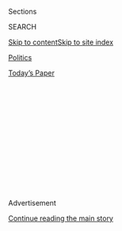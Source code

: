 <div id="app">

<div>

<div>

<div>

<div class="NYTAppHideMasthead css-1q2w90k e1suatyy0">

<div class="section css-ui9rw0 e1suatyy2">

<div class="css-eph4ug er09x8g0">

<div class="css-6n7j50">

</div>

<span class="css-1dv1kvn">Sections</span>

<div class="css-10488qs">

<span class="css-1dv1kvn">SEARCH</span>

</div>

[Skip to content](#site-content)[Skip to site
index](#site-index)

</div>

<div id="masthead-section-label" class="css-1wr3we4 eaxe0e00">

[Politics](https://www.nytimes3xbfgragh.onion/section/politics)

</div>

<div class="css-10698na e1huz5gh0">

</div>

</div>

<div id="masthead-bar-one" class="section hasLinks css-15hmgas e1csuq9d3">

<div class="css-uqyvli e1csuq9d0">

</div>

<div class="css-1uqjmks e1csuq9d1">

</div>

<div class="css-9e9ivx">

[](https://myaccount.nytimes3xbfgragh.onion/auth/login?response_type=cookie&client_id=vi)

</div>

<div class="css-1bvtpon e1csuq9d2">

[Today’s
Paper](https://www.nytimes3xbfgragh.onion/section/todayspaper)

</div>

</div>

</div>

</div>

<div data-aria-hidden="false">

<div id="site-content" data-role="main">

<div>

<div class="css-1aor85t" style="opacity:0.000000001;z-index:-1;visibility:hidden">

<div class="css-1hqnpie">

<div class="css-epjblv">

<span class="css-17xtcya">[Politics](/section/politics)</span><span class="css-x15j1o">|</span><span class="css-fwqvlz">A
Constitutional Puzzle: Can the President Be
Indicted?</span>

</div>

<div class="css-k008qs">

<div class="css-1iwv8en">

<span class="css-18z7m18"></span>

<div>

</div>

</div>

<span class="css-1n6z4y">https://nyti.ms/2scC27a</span>

<div class="css-1705lsu">

<div class="css-4xjgmj">

<div class="css-4skfbu" data-role="toolbar" data-aria-label="Social Media Share buttons, Save button, and Comments Panel with current comment count" data-testid="share-tools">

  - 
  - 
  - 
  - 
    
    <div class="css-6n7j50">
    
    </div>

  - 

</div>

</div>

</div>

</div>

</div>

</div>

<div class="css-13pd83m">

</div>

<div id="top-wrapper" class="css-1sy8kpn">

<div id="top-slug" class="css-l9onyx">

Advertisement

</div>

[Continue reading the main
story](#after-top)

<div class="ad top-wrapper" style="text-align:center;height:100%;display:block;min-height:250px">

<div id="top" class="place-ad" data-position="top" data-size-key="top">

</div>

</div>

<div id="after-top">

</div>

</div>

<div id="sponsor-wrapper" class="css-1hyfx7x">

<div id="sponsor-slug" class="css-19vbshk">

Supported by

</div>

[Continue reading the main
story](#after-sponsor)

<div id="sponsor" class="ad sponsor-wrapper" style="text-align:center;height:100%;display:block">

</div>

<div id="after-sponsor">

</div>

</div>

[Sidebar](/column/sidebar "Sidebar")

<div class="css-1vkm6nb ehdk2mb0">

# A Constitutional Puzzle: Can the President Be Indicted?

</div>

<div class="css-79elbk" data-testid="photoviewer-wrapper">

<div class="css-z3e15g" data-testid="photoviewer-wrapper-hidden">

</div>

<div class="css-1a48zt4 ehw59r15" data-testid="photoviewer-children">

![<span class="css-16f3y1r e13ogyst0" data-aria-hidden="true">President
Trump boarding Marine One on the South Lawn of the White House this
month. Legal experts disagree about whether the Constitution allows for
a president to be
indicted.</span><span class="css-cnj6d5 e1z0qqy90" itemprop="copyrightHolder"><span class="css-1ly73wi e1tej78p0">Credit...</span><span><span>Al
Drago/The New York
Times</span></span></span>](https://static01.graylady3jvrrxbe.onion/images/2017/05/30/us/30bar/30bar-articleInline.jpg?quality=75&auto=webp&disable=upscale)

</div>

</div>

<div class="css-xt80pu e12qa4dv0">

<div class="css-18e8msd">

<div class="css-vp77d3 epjyd6m0">

<div class="css-1baulvz">

By [<span class="css-1baulvz last-byline" itemprop="name">Adam
Liptak</span>](http://www.nytimes3xbfgragh.onion/by/adam-liptak)

</div>

</div>

  - May 29,
    2017

  - 
    
    <div class="css-4xjgmj">
    
    <div class="css-d8bdto" data-role="toolbar" data-aria-label="Social Media Share buttons, Save button, and Comments Panel with current comment count" data-testid="share-tools">
    
      - 
      - 
      - 
      - 
        
        <div class="css-6n7j50">
        
        </div>
    
      - 
    
    </div>
    
    </div>

</div>

</div>

<div class="section meteredContent css-1r7ky0e" name="articleBody" itemprop="articleBody">

<div class="css-1fanzo5 StoryBodyCompanionColumn">

<div class="css-53u6y8">

WASHINGTON — The Constitution does not answer every question. It
includes detailed instructions, for instance, about how Congress may
remove a president who has committed serious offenses. But it does not
say whether the president may be criminally prosecuted in the meantime.

The Supreme Court has never answered that question, either. It heard
arguments on the issue in 1974 in a case in [which it ordered President
Richard M. Nixon to turn over tape
recordings](http://caselaw.findlaw.com/us-supreme-court/418/683.html),
but it did not resolve
it.

[Reports](https://www.nytimes3xbfgragh.onion/2017/05/16/us/politics/james-comey-trump-flynn-russia-investigation.html?_r=0)
that President Trump asked James B. Comey, then the F.B.I. director, to
shut down an investigation into his former national security adviser,
Michael T. Flynn, prompted accusations that the president may have
obstructed justice. Robert S. Mueller III, the former F.B.I. director
who has been appointed special counsel to look into ties between the
Trump campaign and Russia, will presumably investigate the matter.

But would the Constitution allow Mr. Mueller to indict Mr. Trump if he
finds evidence of criminal conduct?

</div>

</div>

<div class="css-1fanzo5 StoryBodyCompanionColumn">

<div class="css-53u6y8">

The prevailing view among most legal experts is no. They say the
president is immune from prosecution so long as he is in office.

“The framers implicitly immunized a sitting president from ordinary
criminal prosecution,” said Akhil Reed Amar, a law professor at Yale.

Note the word “implicitly.” Professor Amar acknowledged that the text of
the Constitution did not directly answer the question. “It has to be,”
he said, “a structural inference about the uniqueness of the president
himself.”

The closest the Constitution comes to addressing the issue is in this
passage, from [Article I,
Section 3](https://www.law.cornell.edu/constitution/articlei#section3):
“Judgment in cases of impeachment shall not extend further than to
removal from office, and disqualification to hold and enjoy any office
of honor, trust or profit under the United States: but the party
convicted shall nevertheless be liable and subject to indictment, trial,
judgment and punishment, according to law.”

This much seems clear: The president and other federal officials may be
prosecuted after they leave office, and there is no double jeopardy
protection from prosecution if they are removed following impeachment.

</div>

</div>

<div class="css-1fanzo5 StoryBodyCompanionColumn">

<div class="css-53u6y8">

However, “whether the Constitution allows indictment of a sitting
president is debatable,” Brett M. Kavanaugh, who served on the staff of
Kenneth W. Starr, the independent counsel who investigated President
Bill Clinton, wrote in a 1998 law review article. Mr. Kavanaugh, who is
now a federal appeals court judge, also concluded that impeachment, not
prosecution, was the right way to address a sitting president’s crimes.

The most prominent dissenter from the prevailing view is Eric M.
Freedman, a law professor at Hofstra University and the author of
[a 1999 law review
article](http://scholarlycommons.law.hofstra.edu/cgi/viewcontent.cgi?article=2059&context=hlr)
that made the case for allowing criminal prosecution of incumbent
presidents.

Professor Freedman demonstrated that the issue had divided the founding
generation and argued that granting sitting presidents immunity from
prosecution was “inconsistent with the history, structure and underlying
philosophy of our government, at odds with precedent and unjustified by
practical considerations.”

He pointed out that other federal officials who are subject to
impeachment, including judges, have been indicted while in office.
Courts have rejected the argument that impeachment is the sole remedy
for such officials.

But Professor Amar said that presidents were different.

“If you’re going to undo a national election, the body that does that
should have a national mandate,” he said. “Even a federal prosecution
would follow only from an indictment from a grand jury sitting in one
locality.”

Vice President Spiro T. Agnew, facing a grand jury investigation that
would lead to [his resignation
in 1973](http://www.nytimes3xbfgragh.onion/learning/general/onthisday/big/1010.html),
argued that he was immune from prosecution while in office. Impeachment,
he said, was the only remedy.

The Justice Department, in [a brief signed by Solicitor General Robert
H.
Bork](http://query.nytimes3xbfgragh.onion/mem/archive-free/pdf?res=990CE3D71F30E63ABC4E53DFB6678388669EDE),
disagreed. But, though the question was not before the court, Mr. Bork
added that “structural features of the Constitution” barred prosecutions
of sitting presidents.

</div>

</div>

<div class="css-1fanzo5 StoryBodyCompanionColumn">

<div class="css-53u6y8">

Since the president has the power to control federal prosecutions and to
pardon federal offenses, Mr. Bork wrote, it would make no sense to allow
the president to be prosecuted until after he is removed from office and
forfeits those powers. (Mr. Bork would go on to become a federal appeals
court judge and an unsuccessful nominee to the Supreme Court.)

A year later, Leon Jaworski, the Watergate special prosecutor, took a
less categorical position.

“It is an open and substantial question whether an incumbent president
is subject to indictment,” he [told the Supreme
Court](https://drive.google.com/file/d/0B6mkR0LD6dl3aWJHd3pOUkxWeWc/view)
during his successful quest to obtain the White House recordings that
contributed to Nixon’s resignation.

In a series of memorandums, the Justice Department’s Office of Legal
Counsel [concluded](https://www.justice.gov/file/19351/download) that
indicting a sitting president would violate the Constitution by
undermining his ability to do his job. Those memos, too, though, said
the answer was a matter of structure and inference.

“Neither the text nor the history of the Constitution ultimately
provided dispositive guidance in determining whether a president is
amenable to indictment or criminal prosecution while in office,” a 2000
memo said, summarizing an earlier one. “It therefore based its analysis
on more general considerations of constitutional structure.”

The [Justice Department’s
regulations](https://www.law.cornell.edu/cfr/text/28/600.7) require Mr.
Mueller, the special counsel, to follow the department’s “rules,
regulations, procedures, practices and policies.” If the memos bind Mr.
Mueller, it would seem he could not indict Mr. Trump, no matter what he
uncovered.

But Andrew Manuel Crespo, a law professor at Harvard, has questioned
whether the special-counsel regulations should be read that broadly. The
regulations, [he
wrote](https://takecareblog.com/blog/the-road-to-united-states-v-trump-is-paved-with-prosecutorial-discretion)
on [Take Care](https://takecareblog.com/), a law blog, “focus more on
administrative protocols and procedures than on legal analyses,
arguments or judgments.”

Even if Mr. Mueller has a measure of discretion, Professor Amar said,
the right process for assessing Mr. Trump’s conduct, should it come to
that, is the one described in detail in the Constitution: impeachment.

“Much of the recent pontificating about the technical elements of
obstruction of justice is quite beside the point,” he said. “Donald
Trump is to be judged by the House and the Senate, who are in turn
judged on Election Day by the American people more generally.”

</div>

</div>

</div>

<div>

</div>

<div>

</div>

<div>

</div>

<div>

<div id="bottom-wrapper" class="css-1ede5it">

<div id="bottom-slug" class="css-l9onyx">

Advertisement

</div>

[Continue reading the main
story](#after-bottom)

<div id="bottom" class="ad bottom-wrapper" style="text-align:center;height:100%;display:block;min-height:90px">

</div>

<div id="after-bottom">

</div>

</div>

</div>

</div>

</div>

## Site Index

<div>

</div>

## Site Information Navigation

  - [© <span>2020</span> <span>The New York Times
    Company</span>](https://help.nytimes3xbfgragh.onion/hc/en-us/articles/115014792127-Copyright-notice)

<!-- end list -->

  - [NYTCo](https://www.nytco.com/)
  - [Contact
    Us](https://help.nytimes3xbfgragh.onion/hc/en-us/articles/115015385887-Contact-Us)
  - [Work with us](https://www.nytco.com/careers/)
  - [Advertise](https://nytmediakit.com/)
  - [T Brand Studio](http://www.tbrandstudio.com/)
  - [Your Ad
    Choices](https://www.nytimes3xbfgragh.onion/privacy/cookie-policy#how-do-i-manage-trackers)
  - [Privacy](https://www.nytimes3xbfgragh.onion/privacy)
  - [Terms of
    Service](https://help.nytimes3xbfgragh.onion/hc/en-us/articles/115014893428-Terms-of-service)
  - [Terms of
    Sale](https://help.nytimes3xbfgragh.onion/hc/en-us/articles/115014893968-Terms-of-sale)
  - [Site
    Map](https://spiderbites.nytimes3xbfgragh.onion)
  - [Help](https://help.nytimes3xbfgragh.onion/hc/en-us)
  - [Subscriptions](https://www.nytimes3xbfgragh.onion/subscription?campaignId=37WXW)

</div>

</div>

</div>

</div>

